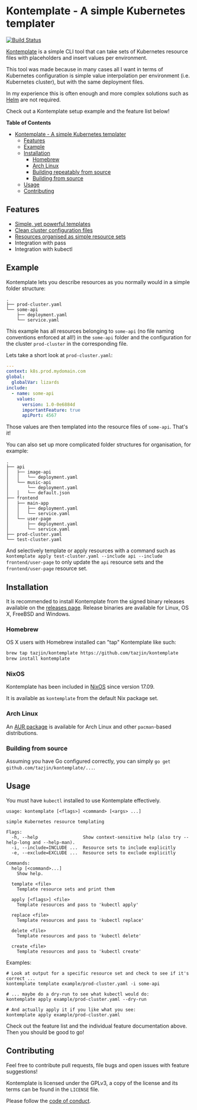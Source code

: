 Kontemplate - A simple Kubernetes templater
===========================================

[![Build Status](https://travis-ci.org/tazjin/kontemplate.svg?branch=master)](https://travis-ci.org/tazjin/kontemplate)

[Kontemplate][] is a simple CLI tool that can take sets of Kubernetes resource
files with placeholders and insert values per environment.

This tool was made because in many cases all I want in terms of Kubernetes
configuration is simple value interpolation per environment (i.e. Kubernetes
cluster), but with the same deployment files.

In my experience this is often enough and more complex solutions such as
[Helm][] are not required.

Check out a Kontemplate setup example and the feature list below!

<!-- markdown-toc start - Don't edit this section. Run M-x markdown-toc-refresh-toc -->
**Table of Contents**

- [Kontemplate - A simple Kubernetes templater](#kontemplate---a-simple-kubernetes-templater)
    - [Features](#features)
    - [Example](#example)
    - [Installation](#installation)
        - [Homebrew](#homebrew)
        - [Arch Linux](#arch-linux)
        - [Building repeatably from source](#building-repeatably-from-source)
        - [Building from source](#building-from-source)
    - [Usage](#usage)
    - [Contributing](#contributing)

<!-- markdown-toc end -->

## Features

* [Simple, yet powerful templates](docs/templates.md)
* [Clean cluster configuration files](docs/cluster-config.md)
* [Resources organised as simple resource sets](docs/resource-sets.md)
* Integration with pass
* Integration with kubectl

## Example

Kontemplate lets you describe resources as you normally would in a simple folder structure:

```
.
├── prod-cluster.yaml
└── some-api
    ├── deployment.yaml
    └── service.yaml
```

This example has all resources belonging to `some-api` (no file naming conventions enforced at all!) in the `some-api`
folder and the configuration for the cluster `prod-cluster` in the corresponding file.

Lets take a short look at `prod-cluster.yaml`:

```yaml
---
context: k8s.prod.mydomain.com
global:
  globalVar: lizards
include:
  - name: some-api
    values:
      version: 1.0-0e6884d
      importantFeature: true
      apiPort: 4567
```

Those values are then templated into the resource files of `some-api`. That's it!

You can also set up more complicated folder structures for organisation, for example:

```
.
├── api
│   ├── image-api
│   │   └── deployment.yaml
│   └── music-api
│       └── deployment.yaml
│   │   └── default.json
├── frontend
│   ├── main-app
│   │   ├── deployment.yaml
│   │   └── service.yaml
│   └── user-page
│       ├── deployment.yaml
│       └── service.yaml
├── prod-cluster.yaml
└── test-cluster.yaml
```

And selectively template or apply resources with a command such as
`kontemplate apply test-cluster.yaml --include api --include frontend/user-page`
to only update the `api` resource sets and the `frontend/user-page` resource set.

## Installation

It is recommended to install Kontemplate from the signed binary releases available on the
[releases page][]. Release binaries are available for Linux, OS X, FreeBSD and Windows.

### Homebrew

OS X users with Homebrew installed can "tap" Kontemplate like such:

```sh
brew tap tazjin/kontemplate https://github.com/tazjin/kontemplate
brew install kontemplate
```

### NixOS

Kontemplate has been included in [NixOS](https://nixos.org/) since version 17.09.

It is available as `kontemplate` from the default Nix package set.

### Arch Linux

An [AUR package][] is available for Arch Linux and other `pacman`-based distributions.

### Building from source

Assuming you have Go configured correctly, you can simply `go get github.com/tazjin/kontemplate/...`.

## Usage

You must have `kubectl` installed to use Kontemplate effectively.

```
usage: kontemplate [<flags>] <command> [<args> ...]

simple Kubernetes resource templating

Flags:
  -h, --help                 Show context-sensitive help (also try --help-long and --help-man).
  -i, --include=INCLUDE ...  Resource sets to include explicitly
  -e, --exclude=EXCLUDE ...  Resource sets to exclude explicitly

Commands:
  help [<command>...]
    Show help.

  template <file>
    Template resource sets and print them

  apply [<flags>] <file>
    Template resources and pass to 'kubectl apply'

  replace <file>
    Template resources and pass to 'kubectl replace'

  delete <file>
    Template resources and pass to 'kubectl delete'

  create <file>
    Template resources and pass to 'kubectl create'

```

Examples:

```
# Look at output for a specific resource set and check to see if it's correct ...
kontemplate template example/prod-cluster.yaml -i some-api

# ... maybe do a dry-run to see what kubectl would do:
kontemplate apply example/prod-cluster.yaml --dry-run

# And actually apply it if you like what you see:
kontemplate apply example/prod-cluster.yaml
```

Check out the feature list and the individual feature documentation above. Then you should be good to go!

## Contributing

Feel free to contribute pull requests, file bugs and open issues with feature suggestions!

Kontemplate is licensed under the GPLv3, a copy of the license and its terms can be found
in the `LICENSE` file.

Please follow the [code of conduct](CODE_OF_CONDUCT.md).

[Kontemplate]: http://kontemplate.works
[Helm]: https://helm.sh/
[releases page]: https://github.com/tazjin/kontemplate/releases
[AUR package]: https://aur.archlinux.org/packages/kontemplate-git/
[Repeatr]: http://repeatr.io/
